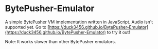 # BytePusher-Emulator
A simple [BytePusher](https://esolangs.org/wiki/BytePusher) VM implementation written in JavaScript. Audio isn't supported yet. Go to [https://duck3456.github.io/BytePusher-Emulator](https://duck3456.github.io/BytePusher-Emulator) to try it out!

Note: It works slower than other BytePusher emulators.
